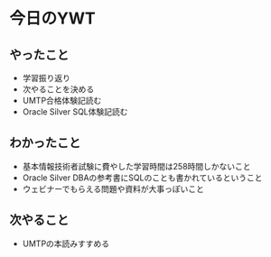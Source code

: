 # 今日のYWT

## やったこと

- 学習振り返り
- 次やることを決める
- UMTP合格体験記読む
- Oracle Silver SQL体験記読む

## わかったこと

- 基本情報技術者試験に費やした学習時間は258時間しかないこと
- Oracle Silver DBAの参考書にSQLのことも書かれているということ
- ウェビナーでもらえる問題や資料が大事っぽいこと

## 次やること

- UMTPの本読みすすめる

